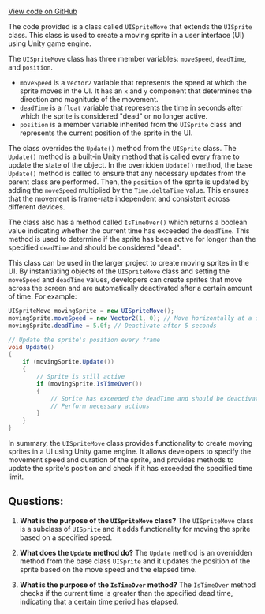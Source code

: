 [View code on GitHub](https://github.com/TieHaxJan/Brick-Force/Assembly-CSharp\UISpriteMove.cs)

The code provided is a class called `UISpriteMove` that extends the `UISprite` class. This class is used to create a moving sprite in a user interface (UI) using Unity game engine. 

The `UISpriteMove` class has three member variables: `moveSpeed`, `deadTime`, and `position`. 

- `moveSpeed` is a `Vector2` variable that represents the speed at which the sprite moves in the UI. It has an `x` and `y` component that determines the direction and magnitude of the movement.
- `deadTime` is a `float` variable that represents the time in seconds after which the sprite is considered "dead" or no longer active.
- `position` is a member variable inherited from the `UISprite` class and represents the current position of the sprite in the UI.

The class overrides the `Update()` method from the `UISprite` class. The `Update()` method is a built-in Unity method that is called every frame to update the state of the object. In the overridden `Update()` method, the base `Update()` method is called to ensure that any necessary updates from the parent class are performed. Then, the `position` of the sprite is updated by adding the `moveSpeed` multiplied by the `Time.deltaTime` value. This ensures that the movement is frame-rate independent and consistent across different devices.

The class also has a method called `IsTimeOver()` which returns a boolean value indicating whether the current time has exceeded the `deadTime`. This method is used to determine if the sprite has been active for longer than the specified `deadTime` and should be considered "dead".

This class can be used in the larger project to create moving sprites in the UI. By instantiating objects of the `UISpriteMove` class and setting the `moveSpeed` and `deadTime` values, developers can create sprites that move across the screen and are automatically deactivated after a certain amount of time. For example:

```csharp
UISpriteMove movingSprite = new UISpriteMove();
movingSprite.moveSpeed = new Vector2(1, 0); // Move horizontally at a speed of 1 unit per second
movingSprite.deadTime = 5.0f; // Deactivate after 5 seconds

// Update the sprite's position every frame
void Update()
{
    if (movingSprite.Update())
    {
        // Sprite is still active
        if (movingSprite.IsTimeOver())
        {
            // Sprite has exceeded the deadTime and should be deactivated
            // Perform necessary actions
        }
    }
}
```

In summary, the `UISpriteMove` class provides functionality to create moving sprites in a UI using Unity game engine. It allows developers to specify the movement speed and duration of the sprite, and provides methods to update the sprite's position and check if it has exceeded the specified time limit.
## Questions: 
 1. **What is the purpose of the `UISpriteMove` class?**
The `UISpriteMove` class is a subclass of `UISprite` and it adds functionality for moving the sprite based on a specified speed.

2. **What does the `Update` method do?**
The `Update` method is an overridden method from the base class `UISprite` and it updates the position of the sprite based on the move speed and the elapsed time.

3. **What is the purpose of the `IsTimeOver` method?**
The `IsTimeOver` method checks if the current time is greater than the specified dead time, indicating that a certain time period has elapsed.